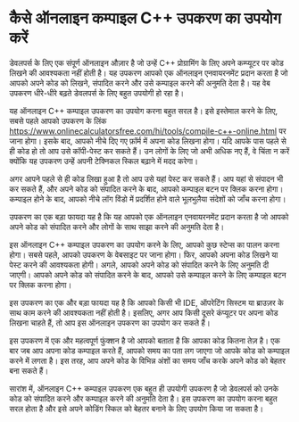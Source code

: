 कैसे ऑनलाइन कम्पाइल C++ उपकरण का उपयोग करें
===========================================

डेवलपर्स के लिए एक संपूर्ण ऑनलाइन औज़ार है जो उन्हें C++ प्रोग्रामिंग के लिए अपने कम्प्यूटर पर कोड लिखने की आवश्यकता नहीं होती है। यह उपकरण आपको एक ऑनलाइन एनवायरनमेंट प्रदान करता है जो आपको अपने कोड को लिखने, संपादित करने और उसे कम्पाइल करने की अनुमति देता है। यह वेब उपकरण धीरे-धीरे बढ़ते डेवलपर्स के लिए बहुत उपयोगी हो रहा है।

यह ऑनलाइन C++ कम्पाइल उपकरण का उपयोग करना बहुत सरल है। इसे इस्तेमाल करने के लिए, सबसे पहले आपको उपकरण के लिंक <https://www.onlinecalculatorsfree.com/hi/tools/compile-c++-online.html> पर जाना होगा। इसके बाद, आपको नीचे दिए गए फ़ॉर्म में अपना कोड लिखना होगा। यदि आपके पास पहले से ही कोड हो तो आप उसे कॉपी-पेस्ट कर सकते हैं। उन लोगों के लिए जो अभी अधिक नए हैं, वे चिंता न करें क्योंकि यह उपकरण उन्हें अपनी टेक्निकल स्किल बढ़ाने में मदद करेगा।

अगर आपने पहले से ही कोड लिखा हुआ है तो आप उसे यहां पेस्ट कर सकते हैं। आप यहां से संपादन भी कर सकते हैं, और अपने कोड को संपादित करने के बाद, आपको कम्पाइल बटन पर क्लिक करना होगा। कम्पाइल होने के बाद, आपको नीचे लॉग विंडो में प्रदर्शित होने वाले भूलभुलैया संदेशों को जाँच करना होगा।

उपकरण का एक बड़ा फायदा यह है कि यह आपको एक ऑनलाइन एनवायरनमेंट प्रदान करता है जो आपको अपने कोड को संपादित करने और लोगों के साथ साझा करने की अनुमति देता है।

इस ऑनलाइन C++ कम्पाइल उपकरण का उपयोग करने के लिए, आपको कुछ स्टेप्स का पालन करना होगा। सबसे पहले, आपको उपकरण के वेबसाइट पर जाना होगा। फिर, आपको अपना कोड लिखने या पेस्ट करने की आवश्यकता होगी। अगले, आपको अपने कोड को संपादित करने के लिए अनुमति दी जाएगी। आपको अपने कोड को संपादित करने के बाद, आपको उसे कम्पाइल करने के लिए कम्पाइल बटन पर क्लिक करना होगा।

इस उपकरण का एक और बड़ा फायदा यह है कि आपको किसी भी IDE, ऑपरेटिंग सिस्टम या ब्राउज़र के साथ काम करने की आवश्यकता नहीं होती है। इसलिए, अगर आप किसी दूसरे कंप्यूटर पर अपना कोड लिखना चाहते हैं, तो आप इस ऑनलाइन उपकरण का उपयोग कर सकते हैं।

इस उपकरण में एक और महत्वपूर्ण फुंक्शन है जो आपको बताता है कि आपका कोड कितना तेज़ है। एक बार जब आप अपना कोड कम्पाइल करते हैं, आपको समय का पता लग जाएगा जो आपके कोड को कम्पाइल करने में लगता है। इस तरह, आप अपने कोड के विभिन्न अंशों का समय जाँच करके अपने कोड को बेहतर बना सकते हैं।

सारांश में, ऑनलाइन C++ कम्पाइल उपकरण एक बहुत ही उपयोगी उपकरण है जो डेवलपर्स को उनके कोड को संपादित करने और कम्पाइल करने की अनुमति देता है। इस उपकरण का उपयोग करना बहुत सरल होता है और इसे अपने कोडिंग स्किल को बेहतर बनाने के लिए उपयोग किया जा सकता है।